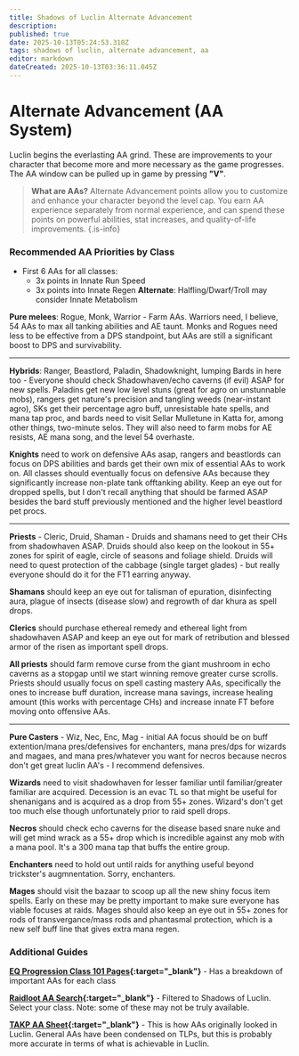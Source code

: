 ```yaml
---
title: Shadows of Luclin Alternate Advancement
description: 
published: true
date: 2025-10-13T05:24:53.310Z
tags: shadows of luclin, alternate advancement, aa
editor: markdown
dateCreated: 2025-10-13T03:36:11.045Z
---
```


# Alternate Advancement (AA System)

Luclin begins the everlasting AA grind. These are improvements to your character that become more and more necessary as the game progresses. The AA window can be pulled up in game by pressing **"V"**.

> **What are AAs?** Alternate Advancement points allow you to customize and enhance your character beyond the level cap. You earn AA experience separately from normal experience, and can spend these points on powerful abilities, stat increases, and quality-of-life improvements.
{.is-info}

### Recommended AA Priorities by Class

* First 6 AAs for all classes:
    * 3x points in Innate Run Speed
    * 3x points into Innate Regen
    **Alternate**: Halfling/Dwarf/Troll may consider Innate Metabolism

**Pure melees**: Rogue, Monk, Warrior - Farm AAs. Warriors need, I believe, 54 AAs to max all tanking abilities and AE taunt. Monks and Rogues need less to be effective from a DPS standpoint, but AAs are still a significant boost to DPS and survivability.

---

**Hybrids**: Ranger, Beastlord, Paladin, Shadowknight, lumping Bards in here too - Everyone should check Shadowhaven/echo caverns (if evil) ASAP for new spells. Paladins get new low level stuns (great for agro on unstunnable mobs), rangers get nature's precision and tangling weeds (near-instant agro), SKs get their percentage agro buff, unresistable hate spells, and mana tap proc, and bards need to visit Sellar Mulletune  in Katta for, among other things, two-minute selos. They will also need to farm mobs for AE resists, AE mana song, and the level 54 overhaste. 

**Knights** need to work on defensive AAs asap, rangers and beastlords can focus on DPS abilities and bards get their own mix of essential AAs to work on. All classes should eventually focus on defensive AAs because they significantly increase non-plate tank offtanking ability. Keep an eye out for dropped spells, but I don't recall anything that should be farmed ASAP besides the bard stuff previously mentioned and the higher level beastlord pet procs. 

---

**Priests** - Cleric, Druid, Shaman - Druids and shamans need to get their CHs from shadowhaven ASAP. Druids should also keep on the lookout in 55+ zones for spirit of eagle, circle of seasons and foliage shield. Druids will need to quest protection of the cabbage (single target glades) - but really everyone should do it for the FT1 earring anyway. 

**Shamans** should keep an eye out for talisman of epuration, disinfecting aura, plague of insects (disease slow) and regrowth of dar khura as spell drops. 

**Clerics** should purchase ethereal remedy and ethereal light from shadowhaven ASAP and keep an eye out for mark of retribution and blessed armor of the risen as important spell drops. 

**All priests** should farm remove curse from the giant mushroom in echo caverns as a stopgap until we start winning remove greater curse scrolls. Priests should usually focus on spell casting mastery AAs, specifically the ones to increase buff duration, increase mana savings, increase healing amount (this works with percentage CHs) and increase innate FT before moving onto offensive AAs. 

---

**Pure Casters** - Wiz, Nec, Enc, Mag - initial AA focus should be on buff extention/mana pres/defensives for enchanters, mana pres/dps for wizards and magaes, and mana pres/whatever you want for necros because necros don't get great luclin AA's - I recommend defensives. 

**Wizards** need to visit shadowhaven for lesser familiar until familiar/greater familiar are acquired. Decession is an evac TL so that might be useful for shenanigans and is acquired as a drop from 55+ zones. Wizard's don't get too much else though unfortunately prior to raid spell drops. 

**Necros** should check echo caverns for the disease based snare nuke and will get mind wrack as a 55+ drop which is incredible against any mob with a mana pool. It's a 300 mana tap that buffs the entire group. 

**Enchanters** need to hold out until raids for anything useful beyond trickster's augmnentation. Sorry, enchanters.

**Mages** should visit the bazaar to scoop up all the new shiny focus item spells. Early on these may be pretty important to make sure everyone has viable focuses at raids. Mages should also keep an eye out in 55+ zones for rods of transvergance/mass rods and phantasmal protection, which is a new self buff line that gives extra mana regen.

### Additional Guides

**[EQ Progression Class 101 Pages](https://www.eqprogression.com/){:target="_blank"}** - Has a breakdown of important AAs for each class

**[Raidloot AA Search](https://www.raidloot.com/aa?name=&effect=&class=&level=&tab=&exp=Shadows+of+Luclin){:target="_blank"}** - Filtered to Shadows of Luclin. Select your class. Note: some of these may not be truly available.

**[TAKP AA Sheet](https://wiki.takp.info/index.php/Alternate_Advancement){:target="_blank"}** - This is how AAs originally looked in Luclin. General AAs have been condensed on TLPs, but this is probably more accurate in terms of what is achievable in Luclin.